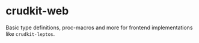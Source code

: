 # crudkit-web

Basic type definitions, proc-macros and more for frontend implementations like `crudkit-leptos`.
